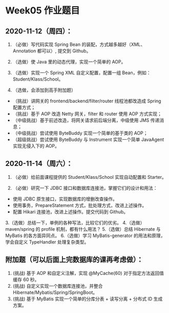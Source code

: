 # Week05 作业题目

## 2020-11-12（周四）：

1. （必做）写代码实现 Spring Bean 的装配，方式越多越好（XML、Annotation 都可以）, 提交到 Github。

2. （选做）使 Java 里的动态代理，实现一个简单的 AOP。
3. （选做）实现一个 Spring XML 自定义配置，配置一组 Bean，例如：Student/Klass/School。

4. （选做，会添加到高手附加题）
- （挑战）讲网关的 frontend/backend/filter/router 线程池都改造成 Spring 配置方式；
- （挑战）基于 AOP 改造 Netty 网关，filter 和 router 使用 AOP 方式实现；
- （中级挑战）基于前述改造，将网关请求前后端分离，中级使用 JMS 传递消息；
- （中级挑战）尝试使用 ByteBuddy 实现一个简单的基于类的 AOP；
- （超级挑战）尝试使用 ByteBuddy 与 Instrument 实现一个简单 JavaAgent 实现无侵入下的 AOP。

## 2020-11-14（周六）：

1. （必做）给前面课程提供的 Student/Klass/School 实现自动配置和 Starter。

2. （必做）研究一下 JDBC 接口和数据库连接池，掌握它们的设计和用法：
- 使用 JDBC 原生接口，实现数据库的增删改查操作。
- 使用事务，PrepareStatement 方式，批处理方式，改进上述操作。
- 配置 Hikari 连接池，改进上述操作。提交代码到 Github。

3.（选做）总结一下，单例的各种写法，比较它们的优劣。
4.（选做）maven/spring 的 profile 机制，都有什么用法？
5.（选做）总结 Hibernate 与 MyBatis 的各方面异同点。
6.（选做）学习 MyBatis-generator 的用法和原理，学会自定义 TypeHandler 处理复杂类型。

## 附加题（可以后面上完数据库的课再考虑做）：
1. (挑战) 基于 AOP 和自定义注解，实现 @MyCache(60) 对于指定方法返回值缓存 60 秒。
2. (挑战) 自定义实现一个数据库连接池，并整合 Hibernate/Mybatis/Spring/SpringBoot。
3. (挑战) 基于 MyBatis 实现一个简单的分库分表 + 读写分离 + 分布式 ID 生成方案。

